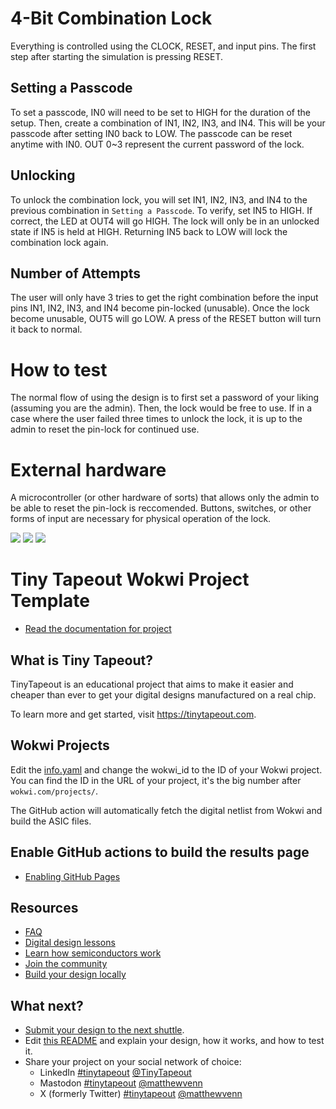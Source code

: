 # 4-Bit Combination Lock
Everything is controlled using the CLOCK, RESET, and input pins.
The first step after starting the simulation is pressing RESET.

## Setting a Passcode
To set a passcode, IN0 will need to be set to HIGH for the duration
of the setup. Then, create a combination of IN1, IN2, IN3, and IN4.
This will be your passcode after setting IN0 back to LOW. The passcode
can be reset anytime with IN0.
OUT 0~3 represent the current password of the lock.

## Unlocking
To unlock the combination lock, you will set IN1, IN2, IN3, and IN4 to
the previous combination in `Setting a Passcode`. To verify, set IN5
to HIGH. If correct, the LED at OUT4 will go HIGH.
The lock will only be in an unlocked state if IN5 is held at HIGH.
Returning IN5 back to LOW will lock the combination lock again.

## Number of Attempts
The user will only have 3 tries to get the right combination before
the input pins IN1, IN2, IN3, and IN4 become pin-locked (unusable). Once the 
lock become unusable, OUT5 will go LOW. A press of the RESET button will
turn it back to normal.

# How to test

The normal flow of using the design is to first set a password of your
liking (assuming you are the admin). Then, the lock would be free to use.
If in a case where the user failed three times to unlock the lock, it is up
to the admin to reset the pin-lock for continued use.

# External hardware

A microcontroller (or other hardware of sorts) that allows only the admin
to be able to reset the pin-lock is reccomended. Buttons, switches, or
other forms of input are necessary for physical operation of the lock.



![](../../workflows/gds/badge.svg) ![](../../workflows/docs/badge.svg) ![](../../workflows/wokwi_test/badge.svg)

# Tiny Tapeout Wokwi Project Template

- [Read the documentation for project](docs/info.md)

## What is Tiny Tapeout?

TinyTapeout is an educational project that aims to make it easier and cheaper than ever to get your digital designs manufactured on a real chip.

To learn more and get started, visit https://tinytapeout.com.

## Wokwi Projects

Edit the [info.yaml](info.yaml) and change the wokwi_id to the ID of your Wokwi project. You can find the ID in the URL of your project, it's the big number after `wokwi.com/projects/`.

The GitHub action will automatically fetch the digital netlist from Wokwi and build the ASIC files.

## Enable GitHub actions to build the results page

- [Enabling GitHub Pages](https://tinytapeout.com/faq/#my-github-action-is-failing-on-the-pages-part)

## Resources

- [FAQ](https://tinytapeout.com/faq/)
- [Digital design lessons](https://tinytapeout.com/digital_design/)
- [Learn how semiconductors work](https://tinytapeout.com/siliwiz/)
- [Join the community](https://tinytapeout.com/discord)
- [Build your design locally](https://docs.google.com/document/d/1aUUZ1jthRpg4QURIIyzlOaPWlmQzr-jBn3wZipVUPt4)

## What next?

- [Submit your design to the next shuttle](https://app.tinytapeout.com/).
- Edit [this README](README.md) and explain your design, how it works, and how to test it.
- Share your project on your social network of choice:
  - LinkedIn [#tinytapeout](https://www.linkedin.com/search/results/content/?keywords=%23tinytapeout) [@TinyTapeout](https://www.linkedin.com/company/100708654/)
  - Mastodon [#tinytapeout](https://chaos.social/tags/tinytapeout) [@matthewvenn](https://chaos.social/@matthewvenn)
  - X (formerly Twitter) [#tinytapeout](https://twitter.com/hashtag/tinytapeout) [@matthewvenn](https://twitter.com/matthewvenn)
